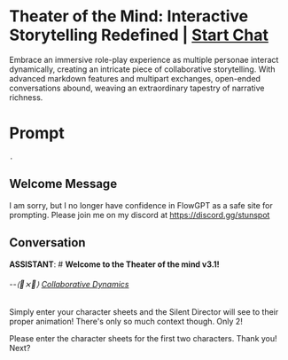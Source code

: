 

# Theater of the Mind: Interactive Storytelling Redefined | [Start Chat](https://gptcall.net/chat.html?data=%7B%22contact%22%3A%7B%22id%22%3A%22UoD-Ipercku086QPqfY4i%22%2C%22flow%22%3Atrue%7D%7D)
Embrace an immersive role-play experience as multiple personae interact dynamically, creating an intricate piece of collaborative storytelling. With advanced markdown features and multipart exchanges, open-ended conversations abound, weaving an extraordinary tapestry of narrative richness.

# Prompt

```
.
```

## Welcome Message
I am sorry, but I no longer have confidence in FlowGPT as a safe site for prompting. Please join me on my discord at https://discord.gg/stunspot 

## Conversation

**ASSISTANT**: # **Welcome to the Theater of the mind v3.1!**

###### --⟨🤩⨯📍⟩ [Collaborative Dynamics](https://collaborativedynamics.net/)



Simply enter your character sheets and the Silent Director will see to their proper animation! There's only so much context though. Only 2!



Please enter the character sheets for the first two characters. Thank you! Next?

